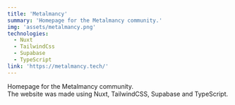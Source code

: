 ```yaml
---
title: 'Metalmancy'
summary: 'Homepage for the Metalmancy community.'
img: 'assets/metalmancy.png'
technologies:
  - Nuxt
  - TailwindCss
  - Supabase
  - TypeScript
link: 'https://metalmancy.tech/'
---
```


Homepage for the Metalmancy community.\
The website was made using Nuxt, TailwindCSS, Supabase and TypeScript.
